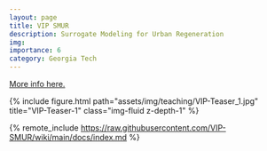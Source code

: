 ```yaml
---
layout: page
title: VIP SMUR
description: Surrogate Modeling for Urban Regeneration
img: 
importance: 6
category: Georgia Tech
---
```


[More info here.](https://vip-smur.github.io/wiki/)

<div class="row justify-content-sm-center">
    <div class="col-sm-10 mt-3 mt-md-0">
        {% include figure.html path="assets/img/teaching/VIP-Teaser_1.jpg" title="VIP-Teaser-1" class="img-fluid z-depth-1" %}
    </div>
</div>

{% remote_include https://raw.githubusercontent.com/VIP-SMUR/wiki/main/docs/index.md %}